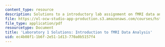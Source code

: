 ```yaml
---
content_type: resource
description: Solutions to a introductory lab assignment on fMRI data and analysis.
file: https://ol-ocw-studio-app-production.s3.amazonaws.com/courses/hst-583-functional-magnetic-resonance-imaging-data-acquisition-and-analysis-fall-2008/ec4b08f11b6f2e511d13770a0b5157f4_lab1_soln_rg.pdf
file_type: application/pdf
resourcetype: Document
title: 'Laboratory 1 Solutions: Introduction to fMRI Data Analysis'
uid: ec4b08f1-1b6f-2e51-1d13-770a0b5157f4
---
```

